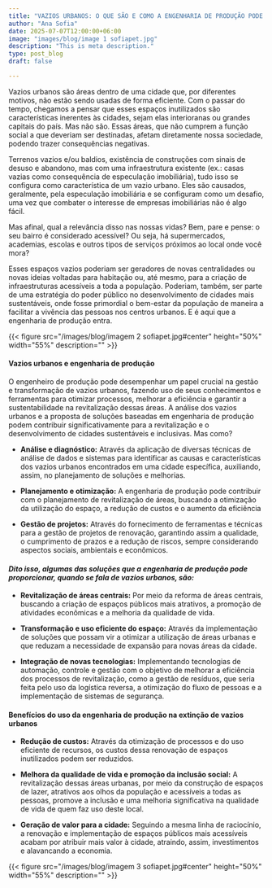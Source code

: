 ```yaml
---
title: "VAZIOS URBANOS: O QUE SÃO E COMO A ENGENHARIA DE PRODUÇÃO PODE ATUAR NA SUA EXTINÇÃO"
author: "Ana Sofia"
date: 2025-07-07T12:00:00+06:00
image: "images/blog/image 1 sofiapet.jpg"
description: "This is meta description."
type: post_blog
draft: false

---
```



Vazios urbanos são áreas dentro de uma cidade que, por diferentes motivos, não estão sendo usadas de forma eficiente. Com o passar do tempo, chegamos a pensar que esses espaços inutilizados são características inerentes às cidades, sejam elas interioranas ou grandes capitais do país. Mas não são. Essas áreas, que não cumprem a função social a que deveriam ser destinadas, afetam diretamente nossa sociedade, podendo trazer consequências negativas.  


Terrenos vazios e/ou baldios, existência de construções com sinais de desuso e abandono, mas com uma infraestrutura existente (ex.: casas vazias como consequência de especulação imobiliária), tudo isso se configura como característica de um vazio urbano. Eles são causados, geralmente, pela especulação imobiliária e se configuram como um desafio, uma vez que combater o interesse de empresas imobiliárias não é algo fácil.

Mas afinal, qual a relevância disso nas nossas vidas? Bem, pare e pense: o seu bairro é considerado acessível? Ou seja, há supermercados, academias, escolas e outros tipos de serviços próximos ao local onde você mora?

Esses espaços vazios poderiam ser geradores de novas centralidades ou novas ideias voltadas para habitação ou, até mesmo, para a criação de infraestruturas acessíveis a toda a população. Poderiam, também, ser parte de uma estratégia do poder público no desenvolvimento de cidades mais sustentáveis, onde fosse primordial o bem-estar da população de maneira a facilitar a vivência das pessoas nos centros urbanos. E é aqui que a engenharia de produção entra.
  

{{< figure src="/images/blog/imagem 2 sofiapet.jpg#center" height="50%" width="55%" description="" >}}

#### Vazios urbanos e engenharia de produção 

O engenheiro de produção pode desempenhar um papel crucial na gestão e transformação de vazios urbanos, fazendo uso de seus conhecimentos e ferramentas para otimizar processos, melhorar a eficiência e garantir a sustentabilidade na revitalização dessas áreas. A análise dos vazios urbanos e a proposta de soluções baseadas em engenharia de produção podem contribuir significativamente para a revitalização e o desenvolvimento de cidades sustentáveis e inclusivas. Mas como?  

- **Análise e diagnóstico:** Através da aplicação de diversas técnicas de análise de dados e sistemas para identificar as causas e características dos vazios urbanos encontrados em uma cidade específica, auxiliando, assim, no planejamento de soluções e melhorias.

- **Planejamento e otimização:** A engenharia de produção pode contribuir com o planejamento de revitalização de áreas, buscando a otimização da utilização do espaço, a redução de custos e o aumento da eficiência
  
- **Gestão de projetos:** Através do fornecimento de ferramentas e técnicas para a gestão de projetos de renovação, garantindo assim a qualidade, o cumprimento de prazos e a redução de riscos, sempre considerando aspectos sociais, ambientais e econômicos.

#### *Dito isso, algumas das soluções que a engenharia de produção pode proporcionar, quando se fala de vazios urbanos, são:* 

- **Revitalização de áreas centrais:** Por meio da reforma de áreas centrais, buscando a criação de espaços públicos mais atrativos, a promoção de atividades econômicas e a melhoria da qualidade de vida.

- **Transformação e uso eficiente do espaço:** Através da implementação de soluções que possam vir a otimizar a utilização de áreas urbanas e que reduzam a necessidade de expansão para novas áreas da cidade.

- **Integração de novas tecnologias:** Implementando tecnologias de automação, controle e gestão com o objetivo de melhorar a eficiência dos processos de revitalização, como a gestão de resíduos, que seria feita pelo uso da logística reversa, a otimização do fluxo de pessoas e a implementação de sistemas de segurança.

#### Benefícios do uso da engenharia de produção na extinção de vazios urbanos

- **Redução de custos:** Através da otimização de processos e do uso eficiente de recursos, os custos dessa renovação de espaços inutilizados podem ser reduzidos.

- **Melhora da qualidade de vida e promoção da inclusão social:** A revitalização dessas áreas urbanas, por meio da construção de espaços de lazer, atrativos aos olhos da população e acessíveis a todas as pessoas, promove a inclusão e uma melhoria significativa na qualidade de vida de quem faz uso deste local.

- **Geração de valor para a cidade:** Seguindo a mesma linha de raciocínio, a renovação e implementação de espaços públicos mais acessíveis acabam por atribuir mais valor à cidade, atraindo, assim, investimentos e alavancando a economia.

{{< figure src="/images/blog/imagem 3 sofiapet.jpg#center" height="50%" width="55%" description="" >}}